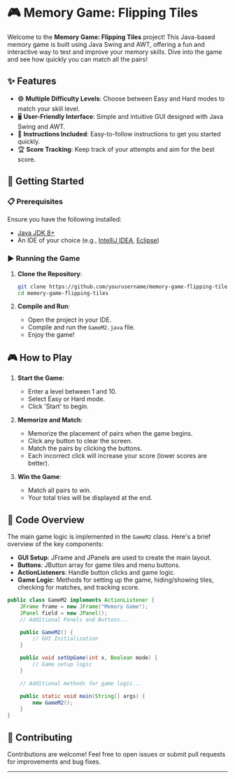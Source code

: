 # 🎮 Memory Game: Flipping Tiles

Welcome to the **Memory Game: Flipping Tiles** project! This Java-based memory game is built using Java Swing and AWT, offering a fun and interactive way to test and improve your memory skills. Dive into the game and see how quickly you can match all the pairs!

## ✨ Features

- 🟢 **Multiple Difficulty Levels**: Choose between Easy and Hard modes to match your skill level.
- 🖥️ **User-Friendly Interface**: Simple and intuitive GUI designed with Java Swing and AWT.
- 📜 **Instructions Included**: Easy-to-follow instructions to get you started quickly.
- 🏆 **Score Tracking**: Keep track of your attempts and aim for the best score.

## 🚀 Getting Started

### 📋 Prerequisites

Ensure you have the following installed:

- [Java JDK 8+](https://www.oracle.com/java/technologies/javase-jdk8-downloads.html)
- An IDE of your choice (e.g., [IntelliJ IDEA](https://www.jetbrains.com/idea/), [Eclipse](https://www.eclipse.org/ide/))

### ▶️ Running the Game

1. **Clone the Repository**:
   ```bash
   git clone https://github.com/yourusername/memory-game-flipping-tiles.git
   cd memory-game-flipping-tiles
   ```

2. **Compile and Run**:
   - Open the project in your IDE.
   - Compile and run the `GameM2.java` file.
   - Enjoy the game!

## 🎮 How to Play

1. **Start the Game**:
   - Enter a level between 1 and 10.
   - Select Easy or Hard mode.
   - Click 'Start' to begin.

2. **Memorize and Match**:
   - Memorize the placement of pairs when the game begins.
   - Click any button to clear the screen.
   - Match the pairs by clicking the buttons.
   - Each incorrect click will increase your score (lower scores are better).

3. **Win the Game**:
   - Match all pairs to win.
   - Your total tries will be displayed at the end.

## 🧩 Code Overview

The main game logic is implemented in the `GameM2` class. Here's a brief overview of the key components:

- **GUI Setup**: JFrame and JPanels are used to create the main layout.
- **Buttons**: JButton array for game tiles and menu buttons.
- **ActionListeners**: Handle button clicks and game logic.
- **Game Logic**: Methods for setting up the game, hiding/showing tiles, checking for matches, and tracking score.

```java
public class GameM2 implements ActionListener {
    JFrame frame = new JFrame("Memory Game");
    JPanel field = new JPanel();
    // Additional Panels and Buttons...

    public GameM2() {
        // GUI Initialization
    }

    public void setUpGame(int x, Boolean mode) {
        // Game setup logic
    }

    // Additional methods for game logic...

    public static void main(String[] args) {
        new GameM2();
    }
}
```

## 🤝 Contributing

Contributions are welcome! Feel free to open issues or submit pull requests for improvements and bug fixes.

---
